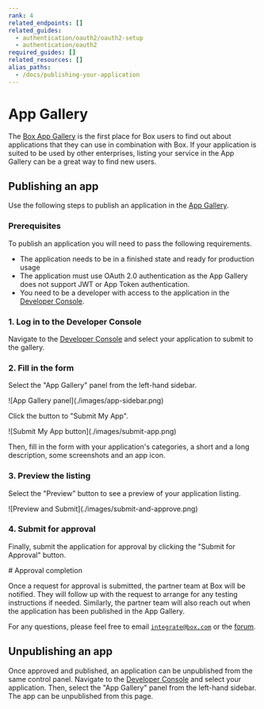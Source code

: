 ```yaml
---
rank: 4
related_endpoints: []
related_guides: 
  - authentication/oauth2/oauth2-setup
  - authentication/oauth2
required_guides: []
related_resources: []
alias_paths: 
  - /docs/publishing-your-application
---
```


# App Gallery

The [Box App Gallery][app-gallery] is the first place for Box users to find out
about applications that they can use in combination with Box. If your
application is suited to be used by other enterprises, listing your service in
the App Gallery can be a great way to find new users.

## Publishing an app

Use the following steps to publish an application in the [App
Gallery][app-gallery].

### Prerequisites

To publish an application you will need to pass the following requirements.

* The application needs to be in a finished state and ready for production usage
* The application must use OAuth 2.0 authentication as the App Gallery does
  not support JWT or App Token authentication.
* You need to be a developer with access to the application in the
  [Developer Console][devconsole].

### 1. Log in to the Developer Console

Navigate to the [Developer Console][devconsole] and select your application to
submit to the gallery.

### 2. Fill in the form

Select the "App Gallery" panel from the left-hand sidebar.

<ImageFrame center shadow border width='200'>
  ![App Gallery panel](./images/app-sidebar.png)
</ImageFrame>

Click the button to "Submit My App".

<ImageFrame center border shadow width='400'>
  ![Submit My App button](./images/submit-app.png)
</ImageFrame>

Then, fill in the form with your application's categories, a short and a long
description, some screenshots and an app icon.

### 3. Preview the listing

Select the "Preview" button to see a preview of your application listing.

<ImageFrame center border shadow>
  ![Preview and Submit](./images/submit-and-approve.png)
</ImageFrame>

### 4. Submit for approval

Finally, submit the application for approval by clicking the "Submit for
Approval" button.

<Message>
  # Approval completion

  Once a request for approval is submitted, the partner team at Box will be
  notified. They will follow up with the request to arrange for any
  testing instructions if needed. Similarly, the partner team will also reach
  out when the application has been published in the App Gallery.

  For any questions, please feel free to email [`integrate@box.com`][email] or the
  [forum][forum].
</Message>

## Unpublishing an app

Once approved and published, an application can be unpublished from the same
control panel. Navigate to the [Developer Console][devconsole] and select
your application. Then, select the "App Gallery" panel from the left-hand
sidebar. The app can be unpublished from this page.

[app-gallery]: https://app.box.com/services
[devconsole]: https://account.box.com/developers/services
[forum]: https://community.box.com/t5/Developer-Forum/bd-p/DeveloperForum
[email]: mailto:integrate@box.com
